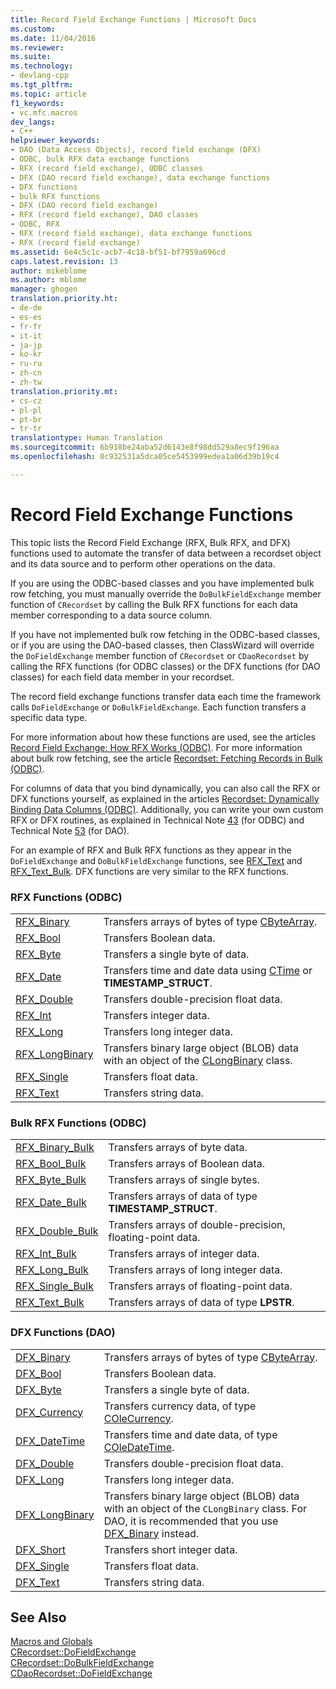 ```yaml
---
title: Record Field Exchange Functions | Microsoft Docs
ms.custom: 
ms.date: 11/04/2016
ms.reviewer: 
ms.suite: 
ms.technology:
- devlang-cpp
ms.tgt_pltfrm: 
ms.topic: article
f1_keywords:
- vc.mfc.macros
dev_langs:
- C++
helpviewer_keywords:
- DAO (Data Access Objects), record field exchange (DFX)
- ODBC, bulk RFX data exchange functions
- RFX (record field exchange), ODBC classes
- DFX (DAO record field exchange), data exchange functions
- DFX functions
- bulk RFX functions
- DFX (DAO record field exchange)
- RFX (record field exchange), DAO classes
- ODBC, RFX
- RFX (record field exchange), data exchange functions
- RFX (record field exchange)
ms.assetid: 6e4c5c1c-acb7-4c18-bf51-bf7959a696cd
caps.latest.revision: 13
author: mikeblome
ms.author: mblome
manager: ghogen
translation.priority.ht:
- de-de
- es-es
- fr-fr
- it-it
- ja-jp
- ko-kr
- ru-ru
- zh-cn
- zh-tw
translation.priority.mt:
- cs-cz
- pl-pl
- pt-br
- tr-tr
translationtype: Human Translation
ms.sourcegitcommit: 6b918be24aba52d6143e8f98dd529a8ec9f196aa
ms.openlocfilehash: 0c932531a5dca05ce5453999edea1a06d39b19c4

---
```

# Record Field Exchange Functions
This topic lists the Record Field Exchange (RFX, Bulk RFX, and DFX) functions used to automate the transfer of data between a recordset object and its data source and to perform other operations on the data.  
  
 If you are using the ODBC-based classes and you have implemented bulk row fetching, you must manually override the `DoBulkFieldExchange` member function of `CRecordset` by calling the Bulk RFX functions for each data member corresponding to a data source column.  
  
 If you have not implemented bulk row fetching in the ODBC-based classes, or if you are using the DAO-based classes, then ClassWizard will override the `DoFieldExchange` member function of `CRecordset` or `CDaoRecordset` by calling the RFX functions (for ODBC classes) or the DFX functions (for DAO classes) for each field data member in your recordset.  
  
 The record field exchange functions transfer data each time the framework calls `DoFieldExchange` or `DoBulkFieldExchange`. Each function transfers a specific data type.  
  
 For more information about how these functions are used, see the articles [Record Field Exchange: How RFX Works (ODBC)](../../data/odbc/record-field-exchange-how-rfx-works.md). For more information about bulk row fetching, see the article [Recordset: Fetching Records in Bulk (ODBC)](../../data/odbc/recordset-fetching-records-in-bulk-odbc.md).  
  
 For columns of data that you bind dynamically, you can also call the RFX or DFX functions yourself, as explained in the articles [Recordset: Dynamically Binding Data Columns (ODBC)](../../data/odbc/recordset-dynamically-binding-data-columns-odbc.md). Additionally, you can write your own custom RFX or DFX routines, as explained in Technical Note [43](../../mfc/tn043-rfx-routines.md) (for ODBC) and Technical Note [53](../../mfc/tn053-custom-dfx-routines-for-dao-database-classes.md) (for DAO).  
  
 For an example of RFX and Bulk RFX functions as they appear in the `DoFieldExchange` and `DoBulkFieldExchange` functions, see [RFX_Text](http://msdn.microsoft.com/library/de3c7581-d26c-40cb-81f3-c492ef4809f6) and [RFX_Text_Bulk](http://msdn.microsoft.com/library/c5bed6e5-313d-4d3f-8a87-c032e41f63a7). DFX functions are very similar to the RFX functions.  
  
### RFX Functions (ODBC)  
  
|||  
|-|-|  
|[RFX_Binary](http://msdn.microsoft.com/library/908ff945-3ad0-43a1-9932-cdcdc8b14915)|Transfers arrays of bytes of type [CByteArray](../../mfc/reference/cbytearray-class.md).|  
|[RFX_Bool](http://msdn.microsoft.com/library/9600e5b6-713f-4fbf-ac88-df89957df34e)|Transfers Boolean data.|  
|[RFX_Byte](http://msdn.microsoft.com/library/2572d906-94b1-404b-bf2b-fb095da8359c)|Transfers a single byte of data.|  
|[RFX_Date](http://msdn.microsoft.com/library/0588113d-133c-4f99-8603-9f7722be20ee)|Transfers time and date data using [CTime](../../atl-mfc-shared/reference/ctime-class.md) or **TIMESTAMP_STRUCT**.|  
|[RFX_Double](http://msdn.microsoft.com/library/4cb815ec-e32d-4049-a887-2879bcd29168)|Transfers double-precision float data.|  
|[RFX_Int](http://msdn.microsoft.com/library/c4e6b1bf-d6d3-4fbf-b4ca-c4f426ac6979)|Transfers integer data.|  
|[RFX_Long](http://msdn.microsoft.com/library/99540206-3794-4393-986e-5d6b7a7ac7b1)|Transfers long integer data.|  
|[RFX_LongBinary](http://msdn.microsoft.com/library/2249ff6d-1598-4660-9197-1fa1e4fc1451)|Transfers binary large object (BLOB) data with an object of the [CLongBinary](../../mfc/reference/clongbinary-class.md) class.|  
|[RFX_Single](http://msdn.microsoft.com/library/28a39755-9c04-4a11-b526-de698ec3f79e)|Transfers float data.|  
|[RFX_Text](http://msdn.microsoft.com/library/de3c7581-d26c-40cb-81f3-c492ef4809f6)|Transfers string data.|  
  
### Bulk RFX Functions (ODBC)  
  
|||  
|-|-|  
|[RFX_Binary_Bulk](http://msdn.microsoft.com/library/891c7d7e-a4e6-4691-a286-cb933357e6da)|Transfers arrays of byte data.|  
|[RFX_Bool_Bulk](http://msdn.microsoft.com/library/95b9e045-9e6b-4653-bc24-34bf86ce4dd9)|Transfers arrays of Boolean data.|  
|[RFX_Byte_Bulk](http://msdn.microsoft.com/library/1dbcc351-e029-403b-8eeb-aeb9653a81bb)|Transfers arrays of single bytes.|  
|[RFX_Date_Bulk](http://msdn.microsoft.com/library/811ef934-549b-4d5c-a0a0-5abb261eb99b)|Transfers arrays of data of type **TIMESTAMP_STRUCT**.|  
|[RFX_Double_Bulk](http://msdn.microsoft.com/library/e91c3a00-36cb-4a80-a0ba-a4e2d707809a)|Transfers arrays of double-precision, floating-point data.|  
|[RFX_Int_Bulk](http://msdn.microsoft.com/library/e3ee2eb9-0945-47aa-aed9-250fc39f6dc6)|Transfers arrays of integer data.|  
|[RFX_Long_Bulk](http://msdn.microsoft.com/library/49c3e9f7-b791-49c9-9db8-d2211e6207bf)|Transfers arrays of long integer data.|  
|[RFX_Single_Bulk](http://msdn.microsoft.com/library/a84bf6c6-fd49-4ce2-bcf7-09c7f559e8b6)|Transfers arrays of floating-point data.|  
|[RFX_Text_Bulk](http://msdn.microsoft.com/library/c5bed6e5-313d-4d3f-8a87-c032e41f63a7)|Transfers arrays of data of type **LPSTR**.|  
  
### DFX Functions (DAO)  
  
|||  
|-|-|  
|[DFX_Binary](http://msdn.microsoft.com/library/678021a3-2e46-44d7-8528-71bb692dcc07)|Transfers arrays of bytes of type [CByteArray](../../mfc/reference/cbytearray-class.md).|  
|[DFX_Bool](http://msdn.microsoft.com/library/d7c9707e-6381-4360-a363-49f817c30a5e)|Transfers Boolean data.|  
|[DFX_Byte](http://msdn.microsoft.com/library/01d7864e-ff59-44e8-b935-86c8a14f07a6)|Transfers a single byte of data.|  
|[DFX_Currency](http://msdn.microsoft.com/library/1420eeea-a744-49f0-a477-95d9ca3338a0)|Transfers currency data, of type [COleCurrency](../../mfc/reference/colecurrency-class.md).|  
|[DFX_DateTime](http://msdn.microsoft.com/library/5f28ac10-9d30-4bdb-a540-215f017d1005)|Transfers time and date data, of type [COleDateTime](../../atl-mfc-shared/reference/coledatetime-class.md).|  
|[DFX_Double](http://msdn.microsoft.com/library/52a89182-efed-405b-b4e9-0ebd00503706)|Transfers double-precision float data.|  
|[DFX_Long](http://msdn.microsoft.com/library/2c00d59a-9900-4f3d-b4e3-a702b826b8b4)|Transfers long integer data.|  
|[DFX_LongBinary](http://msdn.microsoft.com/library/2f200402-6e19-413a-bdd4-8f03342c712c)|Transfers binary large object (BLOB) data with an object of the `CLongBinary` class. For DAO, it is recommended that you use [DFX_Binary](http://msdn.microsoft.com/library/678021a3-2e46-44d7-8528-71bb692dcc07) instead.|  
|[DFX_Short](http://msdn.microsoft.com/library/890bc8db-9670-449a-8133-7a6d47260fb2)|Transfers short integer data.|  
|[DFX_Single](http://msdn.microsoft.com/library/393113ae-ef11-42eb-a34d-f9b140532496)|Transfers float data.|  
|[DFX_Text](http://msdn.microsoft.com/library/c4a2c4d5-76c5-4c7d-915b-d9e06c8b1de5)|Transfers string data.|  
  
## See Also  
 [Macros and Globals](../../mfc/reference/mfc-macros-and-globals.md)   
 [CRecordset::DoFieldExchange](../../mfc/reference/crecordset-class.md#crecordset__dofieldexchange)   
 [CRecordset::DoBulkFieldExchange](../../mfc/reference/crecordset-class.md#crecordset__dobulkfieldexchange)   
 [CDaoRecordset::DoFieldExchange](../../mfc/reference/cdaorecordset-class.md#cdaorecordset__dofieldexchange)




<!--HONumber=Jan17_HO2-->


